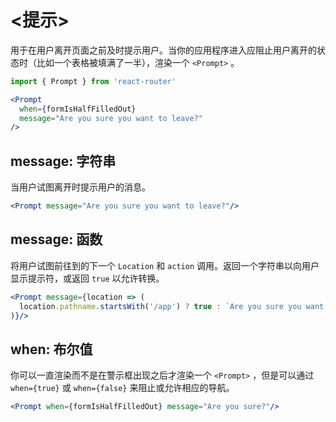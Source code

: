# &lt;提示>
 用于在用户离开页面之前及时提示用户。当你的应用程序进入应阻止用户离开的状态时（比如一个表格被填满了一半），渲染一个 `<Prompt>` 。

```jsx
import { Prompt } from 'react-router'

<Prompt
  when={formIsHalfFilledOut}
  message="Are you sure you want to leave?"
/>
```

## message: 字符串

当用户试图离开时提示用户的消息。

```jsx
<Prompt message="Are you sure you want to leave?"/>
```

## message: 函数


将用户试图前往到的下一个 `Location` 和 `action` 调用。返回一个字符串以向用户显示提示符，或返回 `true` 以允许转换。

```jsx
<Prompt message={location => (
  location.pathname.startsWith('/app') ? true : `Are you sure you want to go to ${location.pathname}?`
)}/>
```

## when: 布尔值

你可以一直渲染而不是在警示框出现之后才渲染一个 `<Prompt>` ，但是可以通过 `when={true}` 或 `when={false}` 来阻止或允许相应的导航。

```jsx
<Prompt when={formIsHalfFilledOut} message="Are you sure?"/>
```
